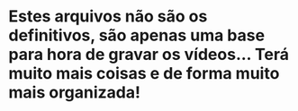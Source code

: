 # Estes arquivos não são os definitivos, são apenas uma base para hora de gravar os vídeos... Terá muito mais coisas e de forma muito mais organizada!
